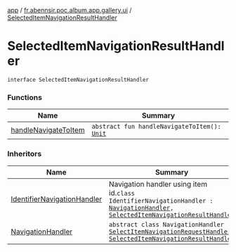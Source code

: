 [app](../../index.md) / [fr.abennsir.poc.album.app.gallery.ui](../index.md) / [SelectedItemNavigationResultHandler](./index.md)

# SelectedItemNavigationResultHandler

`interface SelectedItemNavigationResultHandler`

### Functions

| Name | Summary |
|---|---|
| [handleNavigateToItem](handle-navigate-to-item.md) | `abstract fun handleNavigateToItem(): `[`Unit`](https://kotlinlang.org/api/latest/jvm/stdlib/kotlin/-unit/index.html) |

### Inheritors

| Name | Summary |
|---|---|
| [IdentifierNavigationHandler](../-identifier-navigation-handler/index.md) | Navigation handler using item id.`class IdentifierNavigationHandler : `[`NavigationHandler`](../-navigation-handler/index.md)`, `[`SelectedItemNavigationResultHandler`](./index.md) |
| [NavigationHandler](../-navigation-handler/index.md) | `abstract class NavigationHandler : `[`SelectItemNavigationRequestHandler`](../-select-item-navigation-request-handler/index.md)`, `[`SelectedItemNavigationResultHandler`](./index.md) |
